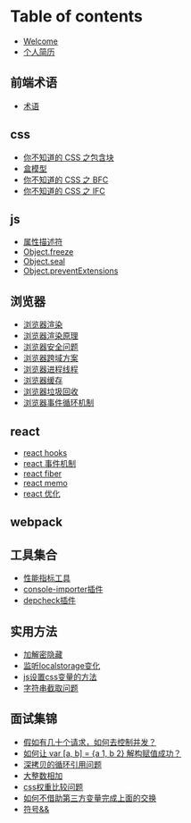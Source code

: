 # Table of contents

* [Welcome](README.md)
* [个人简历](jianli.md)

## 前端术语

* [术语](terms/terms.md)

## css
* [你不知道的 CSS 之包含块](css/property-descriptor.md)
* [盒模型](css/box-model/box-model.md)
* [你不知道的 CSS 之 BFC](css/block-formatting-context.md)
* [你不知道的 CSS 之 IFC](css/block-formatting-context.md)

<!-- css属性值的计算过程
层叠
继承

视觉格式化模型
盒模型
包含块 -->
<!-- * [你不知道的 CSS 之 BFC](css/bfc.md)
* [你不知道的 CSS 之层叠上下文](css/stacking-context.md)
* [你不知道的 CSS 之层叠顺序](css/stacking-order.md)
* [你不知道的 CSS 之伪元素](css/psuedo-element.md)
* [你不知道的 CSS 之伪类](css/psuedo-class.md)
* [你不知道的 CSS 之选择器](css/selector.md)
* [你不知道的 CSS 之盒模型](css/box-model.md) -->

## js
* [属性描述符](js/property-descriptor.md)
* [Object.freeze](js/object-freeze.md)
* [Object.seal](js/object-seal.md)
* [Object.preventExtensions](js/object-prevent-extensions.md)
<!-- * [Object.isExtensible](js/object-is-extensible.md)
* [Object.isSealed](js/object-is-sealed.md)
* [Object.isFrozen](js/object-is-frozen.md)
* [Object.keys](js/object-keys.md)
* [Object.values](js/object-values.md)
* [Object.entries](js/object-entries.md)
* [Object.fromEntries](js/object-from-entries.md)
* [Object.assign](js/object-assign.md) -->


## 浏览器

<!-- * [概述](browser-problems/overview.md) -->
* [浏览器渲染](browser-problems/render.md)
* [浏览器渲染原理](browser-problems/render-new.md)
* [浏览器安全问题](browser-problems/security.md)
* [浏览器跨域方案](browser-problems/cross-domain.md)
* [浏览器进程线程](browser-problems/process-thread.md)
* [浏览器缓存](browser-problems/cache.md)
* [浏览器垃圾回收](browser-problems/garbage-collect.md)
* [浏览器事件循环机制](browser-problems/event-loop.md)

## react

* [react hooks](react/hooks.md)
* [react 事件机制](react/react-event.md)
* [react fiber](react/react-fiber.md)
* [react memo](react/memo.md)
* [react 优化](react/react-optimize.md)

## webpack

## 工具集合

* [性能指标工具](tools/performance-index.md)
* [console-importer插件](tools/console-importer.md)
* [depcheck插件](tools/depcheck.md)


## 实用方法

* [加解密隐藏](utilities/encode-decode.md)
* [监听localstorage变化](utilities/localstorage-change.md)
* [js设置css变量的方法](utilities/js-set-css-variable.md)
* [字符串截取问题](utilities/string-slice-bug.md)

## 面试集锦
* [假如有几十个请求，如何去控制并发？](interview-highlights/interface-concurrency.md)
* [如何让 var [a, b] = {a 1, b 2} 解构赋值成功？](interview-highlights/deconstruction-object-to-array.md)
* [深拷贝的循环引用问题](interview-highlights/deep-copy.md)
* [大整数相加](interview-highlights/big-number-add.md)
* [css权重比较问题](interview-highlights/css-selector-weight.md)
* [如何不借助第三方变量完成上面的交换](interview-highlights/exchange-variable.md)
* [符号&&](interview-highlights/symbol-&&.md)
